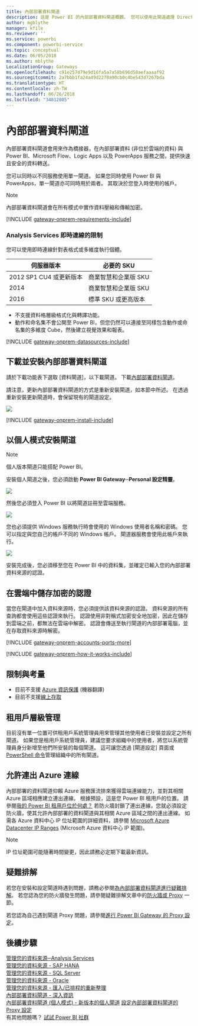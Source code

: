 ```yaml
---
title: 內部部署資料閘道
description: 這是 Power BI 的內部部署資料閘道概觀。 您可以使用此閘道處理 DirectQuery 資料來源。 您也可以使用此閘道以內部部署資料重新整理雲端資料集。
author: mgblythe
manager: kfile
ms.reviewer: ''
ms.service: powerbi
ms.component: powerbi-service
ms.topic: conceptual
ms.date: 06/05/2018
ms.author: mblythe
LocalizationGroup: Gateways
ms.openlocfilehash: c91e257d79e9d16fa5a7a58b696d58aefaaaaf92
ms.sourcegitcommit: 2a7bbb1fa24a49d2278a90cb0c4be543d7267bda
ms.translationtype: HT
ms.contentlocale: zh-TW
ms.lasthandoff: 06/26/2018
ms.locfileid: "34812805"
---
```

# <a name="on-premises-data-gateway"></a>內部部署資料閘道

內部部署資料閘道會用來作為橋接器，在內部部署資料 (非位於雲端的資料) 與 Power BI、Microsoft Flow、Logic Apps 以及 PowerApps 服務之間，提供快速且安全的資料轉送。

您可以同時以不同服務使用單一閘道。 如果您同時使用 Power BI 與 PowerApps，單一閘道亦可同時用於兩者。 其取決於您登入時使用的帳戶。

> [!NOTE]
> 內部部署資料閘道會在所有模式中實作資料壓縮和傳輸加密。
> 
> 

<!-- Shared Requirements Include -->
[!INCLUDE [gateway-onprem-requirements-include](./includes/gateway-onprem-requirements-include.md)]

### <a name="limitations-of-analysis-services-live-connections"></a>Analysis Services 即時連線的限制
您可以使用即時連線針對表格式或多維度執行個體。

| **伺服器版本** | **必要的 SKU** |
| --- | --- |
| 2012 SP1 CU4 或更新版本 |商業智慧和企業版 SKU |
| 2014 |商業智慧和企業版 SKU |
| 2016 |標準 SKU 或更高版本 |

* 不支援資料格層級格式化與轉譯功能。
* 動作和命名集不會公開至 Power BI，但您仍然可以連接至同樣包含動作或命名集的多維度 Cube，然後建立視覺效果和報表。

<!-- Shared Install steps Include -->
[!INCLUDE [gateway-onprem-datasources-include](./includes/gateway-onprem-datasources-include.md)]

## <a name="download-and-install-the-on-premises-data-gateway"></a>下載並安裝內部部署資料閘道
請於下載功能表下選取 [資料閘道]，以下載閘道。 下載[內部部署資料閘道](http://go.microsoft.com/fwlink/?LinkID=820925)。 

請注意，更新內部部署資料閘道的方式是重新安裝閘道，如本節中所述。 在透過重新安裝更新閘道時，會保留現有的閘道設定。

![](media/service-gateway-onprem/powerbi-download-data-gateway.png)

<!-- Shared Install steps Include -->
[!INCLUDE [gateway-onprem-install-include](./includes/gateway-onprem-install-include.md)]

## <a name="install-the-gateway-in-personal-mode"></a>以個人模式安裝閘道
> [!NOTE]
> 個人版本閘道只能搭配 Power BI。


安裝個人閘道之後，您必須啟動 **Power BI Gateway─Personal 設定精靈**。

![](media/service-gateway-onprem/personal-gateway-launch-configuration.png)

然後您必須登入 Power BI 以將閘道註冊至雲端服務。

![](media/service-gateway-onprem/personal-gateway-signin.png)

您也必須提供 Windows 服務執行時會使用的 Windows 使用者名稱和密碼。 您可以指定與您自己的帳戶不同的 Windows 帳戶。 閘道器服務會使用此帳戶來執行。

![](media/service-gateway-onprem/personal-gateway-windows-service.png)

安裝完成後，您必須移至您在 Power BI 中的資料集，並確定已輸入您的內部部署資料來源的認證。

<a name="credentials"></a>

## <a name="storing-encrypted-credentials-in-the-cloud"></a>在雲端中儲存加密的認證
當您在閘道中加入資料來源時，您必須提供該資料來源的認證。 資料來源的所有查詢都會使用這些認證來執行。 認證使用非對稱式加密安全地加密，因此在儲存到雲端之前，都無法在雲端中解密。 認證會傳送至執行閘道的內部部署電腦，並在存取資料來源時解密。

<!-- Account and Port information -->
[!INCLUDE [gateway-onprem-accounts-ports-more](./includes/gateway-onprem-accounts-ports-more.md)]

<!-- How the gateway works -->
[!INCLUDE [gateway-onprem-how-it-works-include](./includes/gateway-onprem-how-it-works-include.md)]

## <a name="limitations-and-considerations"></a>限制與考量
* 目前不支援 [Azure 資訊保護](https://docs.microsoft.com/en-us/microsoft-365/enterprise/protect-files-with-aip
) \(機器翻譯\)
* 目前不支援[線上存取](https://products.office.com/en-us/access)

## <a name="tenant-level-administration"></a>租用戶層級管理 

目前沒有單一位置可供租用戶系統管理員用來管理其他使用者已安裝並設定之所有閘道。  如果您是租用戶系統管理員，建議您要求組織中的使用者，將您以系統管理員身分新增至他們所安裝的每個閘道。 這可讓您透過 [閘道設定] 頁面或 [PowerShell 命令](https://docs.microsoft.com/power-bi/service-gateway-high-availability-clusters#powershell-support-for-gateway-clusters)管理組織中的所有閘道。 

## <a name="enabling-outbound-azure-connections"></a>允許連出 Azure 連線 
內部部署的資料閘道仰賴 Azure 服務匯流排來獲得雲端連線能力，並對其相關 Azure 區域相應建立連出連線。 根據預設，這是您 Power BI 租用戶的位置。 請參閱[我的 Power BI 租用戶位於何處？](https://powerbi.microsoft.com/en-us/documentation/powerbi-admin-where-is-my-tenant-located/)
若防火牆封鎖了連出連線，您就必須設定防火牆，使其允許內部部署的資料閘道與其相關 Azure 區域之間的連出連線。 如需各 Azure 資料中心 IP 位址範圍的詳細資料，請參閱 [Microsoft Azure Datacenter IP Ranges](https://www.microsoft.com/en-us/download/details.aspx?id=41653) (Microsoft Azure 資料中心 IP 範圍)。
> [!NOTE]
> IP 位址範圍可能隨著時間變更，因此請務必定期下載最新資訊。 

## <a name="troubleshooting"></a>疑難排解
若您在安裝和設定閘道時遇到問題，請務必參閱[為內部部署資料閘道進行疑難排解](service-gateway-onprem-tshoot.md)。 若您認為您的防火牆發生問題，請參閱疑難排解文章中的[防火牆或 Proxy](service-gateway-onprem-tshoot.md#firewall-or-proxy) 一節。

若您認為自己遇到閘道 Proxy 問題，請參閱[進行 Power BI Gateway 的 Proxy 設定](service-gateway-proxy.md)。

## <a name="next-steps"></a>後續步驟
[管理您的資料來源─Analysis Services](service-gateway-enterprise-manage-ssas.md)  
[管理您的資料來源 - SAP HANA](service-gateway-enterprise-manage-sap.md)  
[管理您的資料來源 - SQL Server](service-gateway-enterprise-manage-sql.md)  
[管理您的資料來源 - Oracle](service-gateway-onprem-manage-oracle.md)  
[管理您的資料來源 - 匯入/已排程的重新整理](service-gateway-enterprise-manage-scheduled-refresh.md)  
[內部部署資料閘道 - 深入資訊](service-gateway-onprem-indepth.md)  
[內部部署資料閘道 (個人模式) - 新版本的個人閘道](service-gateway-personal-mode.md)
[設定內部部署資料閘道的 Proxy 設定](service-gateway-proxy.md)  
有其他問題嗎？ [試試 Power BI 社群](http://community.powerbi.com/)

